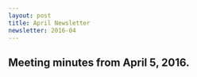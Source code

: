 ```yaml
---
layout: post
title: April Newsletter
newsletter: 2016-04
---
```

## Meeting minutes from April 5, 2016.
